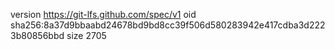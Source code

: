 version https://git-lfs.github.com/spec/v1
oid sha256:8a37d9bbaabd24678bd9bd8cc39f506d580283942e417cdba3d2223b80856bbd
size 2705
